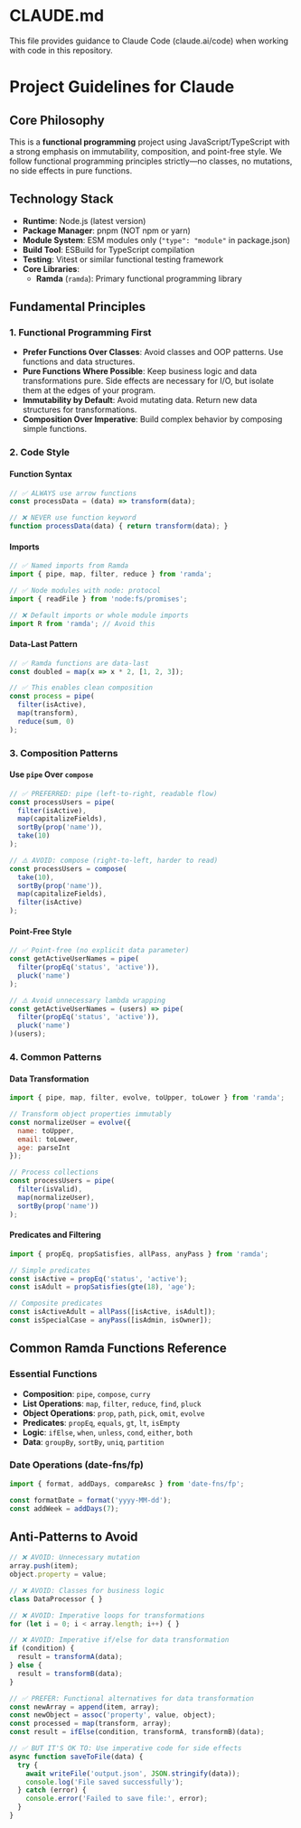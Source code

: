 # CLAUDE.md

This file provides guidance to Claude Code (claude.ai/code) when working with code in this repository.
# Project Guidelines for Claude

## Core Philosophy
This is a **functional programming** project using JavaScript/TypeScript with a strong emphasis on immutability, composition, and point-free style. We follow functional programming principles strictly—no classes, no mutations, no side effects in pure functions.

## Technology Stack
- **Runtime**: Node.js (latest version)
- **Package Manager**: pnpm (NOT npm or yarn)
- **Module System**: ESM modules only (`"type": "module"` in package.json)
- **Build Tool**: ESBuild for TypeScript compilation
- **Testing**: Vitest or similar functional testing framework
- **Core Libraries**:
  - **Ramda** (`ramda`): Primary functional programming library

## Fundamental Principles

### 1. Functional Programming First
- **Prefer Functions Over Classes**: Avoid classes and OOP patterns. Use functions and data structures.
- **Pure Functions Where Possible**: Keep business logic and data transformations pure. Side effects are necessary for I/O, but isolate them at the edges of your program.
- **Immutability by Default**: Avoid mutating data. Return new data structures for transformations.
- **Composition Over Imperative**: Build complex behavior by composing simple functions.

### 2. Code Style

#### Function Syntax
```javascript
// ✅ ALWAYS use arrow functions
const processData = (data) => transform(data);

// ❌ NEVER use function keyword
function processData(data) { return transform(data); }
```

#### Imports
```javascript
// ✅ Named imports from Ramda
import { pipe, map, filter, reduce } from 'ramda';

// ✅ Node modules with node: protocol
import { readFile } from 'node:fs/promises';

// ❌ Default imports or whole module imports
import R from 'ramda'; // Avoid this
```

#### Data-Last Pattern
```javascript
// ✅ Ramda functions are data-last
const doubled = map(x => x * 2, [1, 2, 3]);

// ✅ This enables clean composition
const process = pipe(
  filter(isActive),
  map(transform),
  reduce(sum, 0)
);
```

### 3. Composition Patterns

#### Use `pipe` Over `compose`
```javascript
// ✅ PREFERRED: pipe (left-to-right, readable flow)
const processUsers = pipe(
  filter(isActive),
  map(capitalizeFields),
  sortBy(prop('name')),
  take(10)
);

// ⚠️ AVOID: compose (right-to-left, harder to read)
const processUsers = compose(
  take(10),
  sortBy(prop('name')),
  map(capitalizeFields),
  filter(isActive)
);
```

#### Point-Free Style
```javascript
// ✅ Point-free (no explicit data parameter)
const getActiveUserNames = pipe(
  filter(propEq('status', 'active')),
  pluck('name')
);

// ⚠️ Avoid unnecessary lambda wrapping
const getActiveUserNames = (users) => pipe(
  filter(propEq('status', 'active')),
  pluck('name')
)(users);
```

### 4. Common Patterns

#### Data Transformation
```javascript
import { pipe, map, filter, evolve, toUpper, toLower } from 'ramda';

// Transform object properties immutably
const normalizeUser = evolve({
  name: toUpper,
  email: toLower,
  age: parseInt
});

// Process collections
const processUsers = pipe(
  filter(isValid),
  map(normalizeUser),
  sortBy(prop('name'))
);
```

#### Predicates and Filtering
```javascript
import { propEq, propSatisfies, allPass, anyPass } from 'ramda';

// Simple predicates
const isActive = propEq('status', 'active');
const isAdult = propSatisfies(gte(18), 'age');

// Composite predicates
const isActiveAdult = allPass([isActive, isAdult]);
const isSpecialCase = anyPass([isAdmin, isOwner]);
```

## Common Ramda Functions Reference

### Essential Functions
- **Composition**: `pipe`, `compose`, `curry`
- **List Operations**: `map`, `filter`, `reduce`, `find`, `pluck`
- **Object Operations**: `prop`, `path`, `pick`, `omit`, `evolve`
- **Predicates**: `propEq`, `equals`, `gt`, `lt`, `isEmpty`
- **Logic**: `ifElse`, `when`, `unless`, `cond`, `either`, `both`
- **Data**: `groupBy`, `sortBy`, `uniq`, `partition`

### Date Operations (date-fns/fp)
```javascript
import { format, addDays, compareAsc } from 'date-fns/fp';

const formatDate = format('yyyy-MM-dd');
const addWeek = addDays(7);
```

## Anti-Patterns to Avoid

```javascript
// ❌ AVOID: Unnecessary mutation
array.push(item);
object.property = value;

// ❌ AVOID: Classes for business logic
class DataProcessor { }

// ❌ AVOID: Imperative loops for transformations
for (let i = 0; i < array.length; i++) { }

// ❌ AVOID: Imperative if/else for data transformation
if (condition) {
  result = transformA(data);
} else {
  result = transformB(data);
}

// ✅ PREFER: Functional alternatives for data transformation
const newArray = append(item, array);
const newObject = assoc('property', value, object);
const processed = map(transform, array);
const result = ifElse(condition, transformA, transformB)(data);

// ✅ BUT IT'S OK TO: Use imperative code for side effects
async function saveToFile(data) {
  try {
    await writeFile('output.json', JSON.stringify(data));
    console.log('File saved successfully');
  } catch (error) {
    console.error('Failed to save file:', error);
  }
}
```
